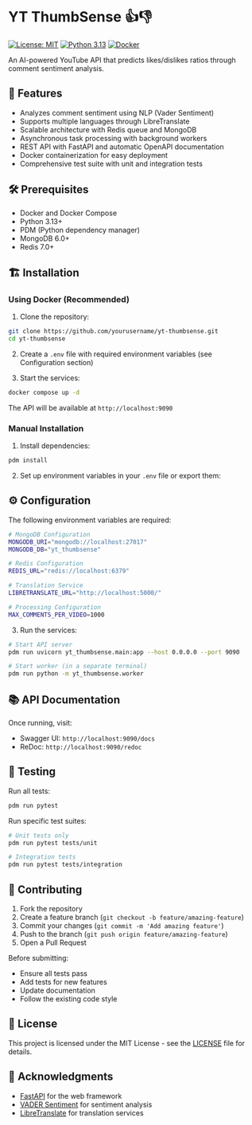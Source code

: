 # YT ThumbSense 👍👎

[![License: MIT](https://img.shields.io/badge/License-MIT-yellow.svg)](https://opensource.org/licenses/MIT)
[![Python 3.13](https://img.shields.io/badge/python-3.13-blue.svg)](https://www.python.org/downloads/)
[![Docker](https://img.shields.io/badge/docker-enabled-blue.svg)](https://www.docker.com/)

An AI-powered YouTube API that predicts likes/dislikes ratios through comment sentiment analysis.

## 🚀 Features

- Analyzes comment sentiment using NLP (Vader Sentiment)
- Supports multiple languages through LibreTranslate
- Scalable architecture with Redis queue and MongoDB
- Asynchronous task processing with background workers
- REST API with FastAPI and automatic OpenAPI documentation
- Docker containerization for easy deployment
- Comprehensive test suite with unit and integration tests

## 🛠️ Prerequisites

- Docker and Docker Compose
- Python 3.13+
- PDM (Python dependency manager)
- MongoDB 6.0+
- Redis 7.0+

## 🏗️ Installation

### Using Docker (Recommended)

1. Clone the repository:
```bash
git clone https://github.com/yourusername/yt-thumbsense.git
cd yt-thumbsense
```

2. Create a `.env` file with required environment variables (see Configuration section)

3. Start the services:
```bash
docker compose up -d
```

The API will be available at `http://localhost:9090`

### Manual Installation

1. Install dependencies:
```bash
pdm install
```

2. Set up environment variables in your `.env` file or export them:

## ⚙️ Configuration

The following environment variables are required:

```bash
# MongoDB Configuration
MONGODB_URI="mongodb://localhost:27017"
MONGODB_DB="yt_thumbsense"

# Redis Configuration
REDIS_URL="redis://localhost:6379"

# Translation Service
LIBRETRANSLATE_URL="http://localhost:5000/"

# Processing Configuration
MAX_COMMENTS_PER_VIDEO=1000
```

3. Run the services:

```bash
# Start API server
pdm run uvicorn yt_thumbsense.main:app --host 0.0.0.0 --port 9090

# Start worker (in a separate terminal)
pdm run python -m yt_thumbsense.worker
```

## 📚 API Documentation

Once running, visit:
- Swagger UI: `http://localhost:9090/docs`
- ReDoc: `http://localhost:9090/redoc`

## 🧪 Testing

Run all tests:
```bash
pdm run pytest
```

Run specific test suites:
```bash
# Unit tests only
pdm run pytest tests/unit

# Integration tests
pdm run pytest tests/integration
```

## 🤝 Contributing

1. Fork the repository
2. Create a feature branch (`git checkout -b feature/amazing-feature`)
3. Commit your changes (`git commit -m 'Add amazing feature'`)
4. Push to the branch (`git push origin feature/amazing-feature`)
5. Open a Pull Request

Before submitting:
- Ensure all tests pass
- Add tests for new features
- Update documentation
- Follow the existing code style

## 📄 License

This project is licensed under the MIT License - see the [LICENSE](LICENSE) file for details.

## 🙏 Acknowledgments

- [FastAPI](https://fastapi.tiangolo.com/) for the web framework
- [VADER Sentiment](https://github.com/cjhutto/vaderSentiment) for sentiment analysis
- [LibreTranslate](https://github.com/LibreTranslate/LibreTranslate) for translation services
